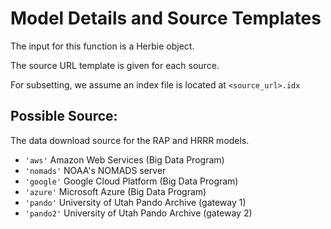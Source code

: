 # Model Details and Source Templates

The input for this function is a Herbie object.

The source URL template is given for each source.

For subsetting, we assume an index file is located at `<source_url>.idx`

## Possible Source:
The data download source for the RAP and HRRR models. 
- ``'aws'`` Amazon Web Services (Big Data Program)
- ``'nomads'`` NOAA's NOMADS server
- ``'google'`` Google Cloud Platform (Big Data Program)
- ``'azure'`` Microsoft Azure (Big Data Program)
- ``'pando'`` University of Utah Pando Archive (gateway 1)
- ``'pando2'`` University of Utah Pando Archive (gateway 2)
